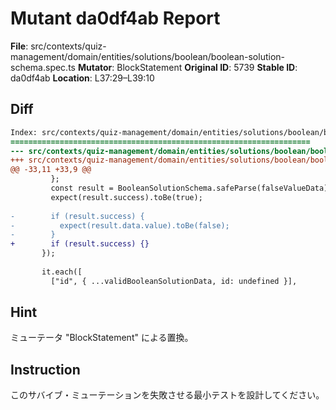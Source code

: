 # Mutant da0df4ab Report

**File**: src/contexts/quiz-management/domain/entities/solutions/boolean/boolean-solution-schema.spec.ts
**Mutator**: BlockStatement
**Original ID**: 5739
**Stable ID**: da0df4ab
**Location**: L37:29–L39:10

## Diff

```diff
Index: src/contexts/quiz-management/domain/entities/solutions/boolean/boolean-solution-schema.spec.ts
===================================================================
--- src/contexts/quiz-management/domain/entities/solutions/boolean/boolean-solution-schema.spec.ts	original
+++ src/contexts/quiz-management/domain/entities/solutions/boolean/boolean-solution-schema.spec.ts	mutated #5739
@@ -33,11 +33,9 @@
         };
         const result = BooleanSolutionSchema.safeParse(falseValueData);
         expect(result.success).toBe(true);
 
-        if (result.success) {
-          expect(result.data.value).toBe(false);
-        }
+        if (result.success) {}
       });
 
       it.each([
         ["id", { ...validBooleanSolutionData, id: undefined }],
```

## Hint

ミューテータ "BlockStatement" による置換。

## Instruction

このサバイブ・ミューテーションを失敗させる最小テストを設計してください。
